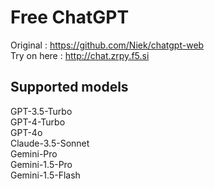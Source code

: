 # Free ChatGPT
Original : https://github.com/Niek/chatgpt-web<br>
Try on here : http://chat.zrpy.f5.si

## Supported models
GPT-3.5-Turbo<br>
GPT-4-Turbo<br>
GPT-4o<br>
Claude-3.5-Sonnet<br>
Gemini-Pro<br>
Gemini-1.5-Pro<br>
Gemini-1.5-Flash<br>

